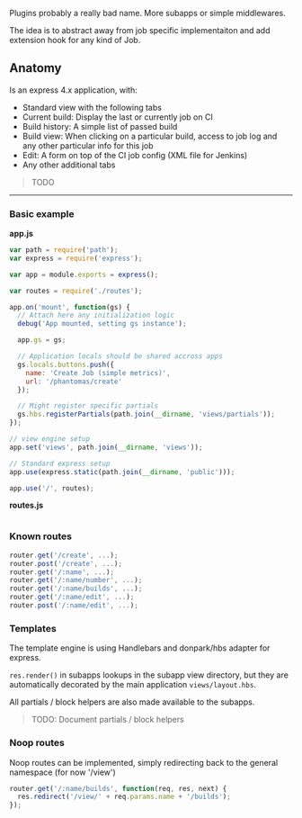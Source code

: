 
Plugins probably a really bad name. More subapps or simple middlewares.

The idea is to abstract away from job specific implementaiton and add
extension hook for any kind of Job.

## Anatomy

Is an express 4.x application, with:

- Standard view with the following tabs
- Current build: Display the last or currently job on CI
- Build history: A simple list of passed build
- Build view: When clicking on a particular build, access to job log and
  any other particular info for this job
- Edit: A form on top of the CI job config (XML file for Jenkins)
- Any other additional tabs

> TODO

---

### Basic example

**app.js**

```js
var path = require('path');
var express = require('express');

var app = module.exports = express();

var routes = require('./routes');

app.on('mount', function(gs) {
  // Attach here any initialization logic
  debug('App mounted, setting gs instance');

  app.gs = gs;

  // Application locals should be shared accross apps
  gs.locals.buttons.push({
    name: 'Create Job (simple metrics)',
    url: '/phantomas/create'
  });

  // Might register specific partials
  gs.hbs.registerPartials(path.join(__dirname, 'views/partials'));
});

// view engine setup
app.set('views', path.join(__dirname, 'views'));

// Standard express setup
app.use(express.static(path.join(__dirname, 'public')));

app.use('/', routes);
```

**routes.js**

```js

```

### Known routes

```js
router.get('/create', ...);
router.post('/create', ...);
router.get('/:name', ...);
router.get('/:name/number', ...);
router.get('/:name/builds', ...);
router.get('/:name/edit', ...);
router.post('/:name/edit', ...);
```

### Templates

The template engine is using Handlebars and donpark/hbs adapter for
express.

`res.render()` in subapps lookups in the subapp view directory, but they
are automatically decorated by the main application `views/layout.hbs`.

All partials / block helpers are also made available to the subapps.

> TODO: Document partials / block helpers

### Noop routes

Noop routes can be implemented, simply redirecting back to the general
namespace (for now '/view')

```js
router.get('/:name/builds', function(req, res, next) {
  res.redirect('/view/' + req.params.name + '/builds');
});
```
